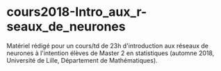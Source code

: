 # cours2018-Intro_aux_r-seaux_de_neurones
Matériel rédigé pour un cours/td de 23h d'introduction aux réseaux de neurones à l'intention élèves de Master 2 en statistiques (automne 2018, Université de Lille, Département de Mathématiques). 
